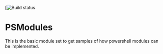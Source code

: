 [![Build status](https://ci.appveyor.com/project/RamblingCookieMonster/psstackexchange/branch/master)


# PSModules

This is the basic module set to get samples of how powershell modules can be implemented.
